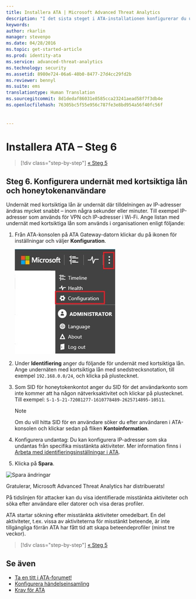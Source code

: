 ```yaml
---
title: Installera ATA | Microsoft Advanced Threat Analytics
description: "I det sista steget i ATA-installationen konfigurerar du undernäten med kortsiktiga lån och honeytokenanvändaren."
keywords: 
author: rkarlin
manager: stevenpo
ms.date: 04/28/2016
ms.topic: get-started-article
ms.prod: identity-ata
ms.service: advanced-threat-analytics
ms.technology: security
ms.assetid: 8980e724-06a6-40b0-8477-27d4cc29fd2b
ms.reviewer: bennyl
ms.suite: ems
translationtype: Human Translation
ms.sourcegitcommit: 8d1dedaf86031e8585cca23241aead58f7f3db4e
ms.openlocfilehash: 76305bc5f55e956c787fe3e8bd954a56f40fc56f


---
```


# Installera ATA – Steg 6

>[!div class="step-by-step"]
[« Steg 5](install-ata-step5.md)

## Steg 6. Konfigurera undernät med kortsiktiga lån och honeytokenanvändare
Undernät med kortsiktiga lån är undernät där tilldelningen av IP-adresser ändras mycket snabbt – inom några sekunder eller minuter. Till exempel IP-adresser som används för VPN och IP-adresser i Wi-Fi. Ange listan med undernät med kortsiktiga lån som används i organisationen enligt följande:

1.  Från ATA-konsolen på ATA Gateway-datorn klickar du på ikonen för inställningar och väljer **Konfiguration**.

    ![Konfigurationsinställningar för ATA](media/ATA-config-icon.JPG)

2.  Under **Identifiering** anger du följande för undernät med kortsiktiga lån. Ange undernäten med kortsiktiga lån med snedstrecksnotation, till exempel `192.168.0.0/24`, och klicka på plustecknet.

3.  Som SID för honeytokenkontot anger du SID för det användarkonto som inte kommer att ha någon nätverksaktivitet och klickar på plustecknet. Till exempel: `S-1-5-21-72081277-1610778489-2625714895-10511`.

    > [!NOTE]
    > Om du vill hitta SID för en användare söker du efter användaren i ATA-konsolen och klickar sedan på fliken **Kontoinformation**. 

4.  Konfigurera undantag: Du kan konfigurera IP-adresser som ska undantas från specifika misstänkta aktiviteter. Mer information finns i [Arbeta med identifieringsinställningar i ATA](working-with-detection-settings.md).

5.  Klicka på **Spara**.

![Spara ändringar](media/ATA-VPN-Subnets.JPG)

Gratulerar, Microsoft Advanced Threat Analytics har distribuerats!

På tidslinjen för attacker kan du visa identifierade misstänkta aktiviteter och söka efter användare eller datorer och visa deras profiler.

ATA startar sökning efter misstänkta aktiviteter omedelbart. En del aktiviteter, t.ex. vissa av aktiviteterna för misstänkt beteende, är inte tillgängliga förrän ATA har fått tid att skapa beteendeprofiler (minst tre veckor).


>[!div class="step-by-step"]
[« Steg 5](install-ata-step5.md)


## Se även

- [Ta en titt i ATA-forumet!](https://social.technet.microsoft.com/Forums/security/home?forum=mata)
- [Konfigurera händelseinsamling](configure-event-collection.md)
- [Krav för ATA](/advanced-threat-analytics/plan-design/ata-prerequisites)




<!--HONumber=Jun16_HO4-->


